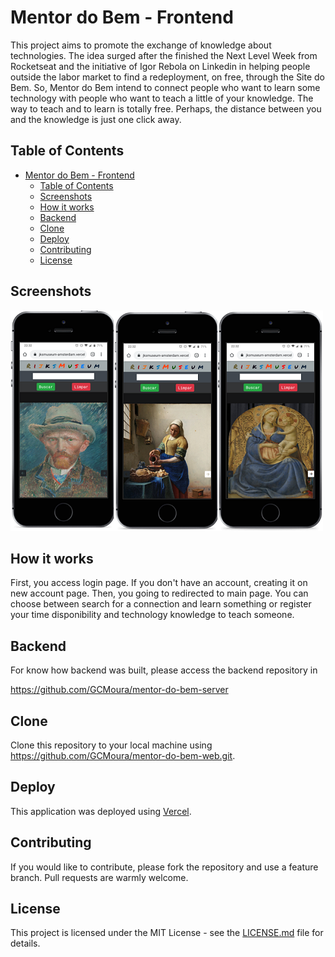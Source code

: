 # Mentor do Bem - Frontend

This project aims to promote the exchange of knowledge about technologies. The idea surged after the finished the Next Level Week from Rocketseat and the initiative of Igor Rebola on Linkedin in helping people outside the labor market to find a redeployment, on free, through the Site do Bem. 
So, Mentor do Bem intend to connect people who want to learn some technology with people who want to teach a little of your knowledge.  The way to teach and to learn is totally free. Perhaps, the distance between you and the knowledge is just one click away.

## Table of Contents
- [Mentor do Bem - Frontend](#mentor-do-bem---frontend)
  - [Table of Contents](#table-of-contents)
  - [Screenshots](#screenshots)
  - [How it works](#how-it-works)
  - [Backend](#backend)
  - [Clone](#clone)
  - [Deploy](#deploy)
  - [Contributing](#contributing)
  - [License](#license)

## Screenshots
![Screenshot-1](https://raw.githubusercontent.com/GCMoura/Rijksmuseum/master/screenshots/screenshot-1.png)

## How it works
First, you access login page. If you don't have an account, creating it on new account page. Then, you going to redirected to main page. You can choose between search for a connection and learn something or register your time disponibility and technology knowledge to teach someone.

## Backend
For know how backend was built, please access the backend repository in

https://github.com/GCMoura/mentor-do-bem-server

## Clone
Clone this repository to your local machine using https://github.com/GCMoura/mentor-do-bem-web.git.

## Deploy
This application was deployed using [Vercel](https://vercel.com/).

## Contributing
If you would like to contribute, please fork the repository and use a feature branch. Pull requests are warmly welcome.

## License
This project is licensed under the MIT License - see the [LICENSE.md](LICENSE.md) file for details.
